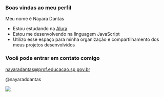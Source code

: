 ### Boas vindas ao meu perfil 

Meu nome é Nayara Dantas

- Estou estudando na [Alura](https://www.alura.com.br)
- Estou me desenvolvendo na linguagem JavaScript
- Utilizo esse espaço para minha organização e compartilhamento dos meus projetos desenvolvidos

### Você pode entrar em contato comigo

nayaradantas@prof.educacao.sp.gov.br

@nayaraddantas

![](https://tenor.com/pt-PT/view/adventure-time-bmq-dance-gif-27183525)
